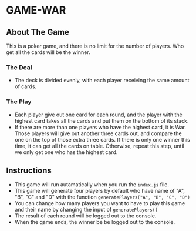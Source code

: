 # GAME-WAR
## About The Game
This is a poker game, and there is no limit for the number of players. Who get all the cards will be the winner.
 ### The  Deal
 - The deck is divided evenly, with each player receiving the same amount of cards.
### The Play
- Each player give out one card for each round, and the player with the highest card takes all the cards and put them on the bottom of its stack.
- If there are more than one players who have the highest card, it is War. Those players will give out another three cards out, and compare the one on the top of those extra three cards. If there is only one winner this time, it can get all the cards on table. Otherwise, repeat this step, until we only get one who has the highest card.

## Instructions
- This game will run autamatically when you run the `index.js` file.
- This game will generate four players by default who have name of "A", "B", "C" and "D" with the function `generatePlayers("A", "B", "C", "D")`
- You can change how many players you want to have to play this game and their name by changing the input of `generatePlayers()` 
- The result of each round will be logged out to the console.
- When the game ends, the winner be be logged out to the console.

